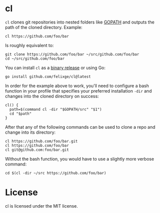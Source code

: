 # cl

`cl` clones git repositories into nested folders like [GOPATH](https://golang.org/doc/gopath_code#Workspaces) and outputs the path of the cloned directory. Example:


```
cl https://github.com/foo/bar
```

Is roughly equivalent to:

```
git clone https://github.com/foo/bar ~/src/github.com/foo/bar
cd ~/src/github.com/foo/bar
```

You can install `cl` as a [binary release](https://github.com/felixge/cl/releases) or using Go:

```
go install github.com/felixge/cl@latest
```

In order for the example above to work, you'll need to configure a bash function in your profile that specifies your preferred installation `-dir` and changes into the cloned directory on success:

```
cl() {
  path=$(command cl -dir "$GOPATH/src" "$1")
  cd "$path"
}
```

After that any of the following commands can be used to clone a repo and change into its directory:

```
cl https://github.com/foo/bar.git
cl https://github.com/foo/bar
cl git@github.com:foo/bar.git
```

Without the bash function, you would have to use a slightly more verbose command:

```
cd $(cl -dir ~/src https://github.com/foo/bar)
```

# License

cl is licensed under the MIT license.

